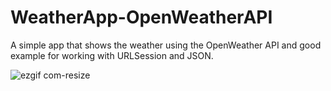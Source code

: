 # WeatherApp-OpenWeatherAPI

A simple app that shows the weather using the OpenWeather API and good example for working with URLSession and JSON.

![ezgif com-resize](https://user-images.githubusercontent.com/65627244/104527798-a0ae9f80-5616-11eb-9dbb-101279436181.gif)



